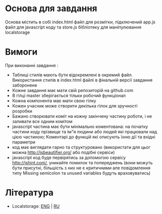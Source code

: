 # Основа для завдання
Основа містить в собі index.html файл для розмітки, підключений app.js файл для javascript коду та store.js бібліотеку для маніпулювання localstorage
# Вимоги
При виконанні завдання :
- Таблиці стилів мають бути відокремлені в окремий файл. Використання стилів в index.html файлі в фінальній версії завдання заборонене
- Кожне завдання має мати свій репозиторій на github.com
- В гілці master зберігається тільки робочий функціонал
- Кожна компонента має мати свою гілку
- Кожен учасник може створити декілька гілок для зручності розробки
- Бажано створювати коміт на кожну закінчену частину роботи, і не заливати все одним комітом
- javascript частина має бути мінімально коментована: на початку частини коду прізвище та ім"я людини або людей які працювали над цією частиною; Коментарі до функцій які описують їхню дії та вхідні параметри
- код має виглядати гарно та структуровано (використати для цьог можна http://jsbeautifier.org/ або подібні сервіси)
- javascript код буде первірятись за допомогою сервісу http://jshint.com/, уникайте помилок та попереджень (вони можуть бути присутні, більшість з них не є критичними але повідомлення типу Missing semicolon та unused variables будуть враховуватись)
# Література
- Localstorage: [ENG](http://www.w3schools.com/html/html5_webstorage.asp) | [RU](http://vexell.ru/2011/11/html5-local-storage/)

